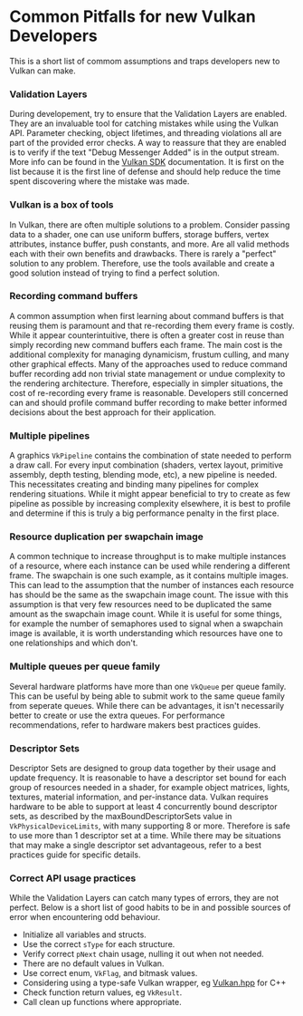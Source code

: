 # Common Pitfalls for new Vulkan Developers

This is a short list of commom assumptions and traps developers new to Vulkan can make.  

### Validation Layers

During developement, try to ensure that the Validation Layers are enabled. They are an invaluable tool for catching mistakes while using the Vulkan API. Parameter checking, object lifetimes, and threading violations all are part of the provided error checks. A way to reassure that they are enabled is to verify if the text "Debug Messenger Added" is in the output stream. More info can be found in the [Vulkan SDK](https://vulkan.lunarg.com/doc/sdk) documentation. It is first on the list because it is the first line of defense and should help reduce the time spent discovering where the mistake was made.

### Vulkan is a box of tools

In Vulkan, there are often multiple solutions to a problem. Consider passing data to a shader, one can use uniform buffers, storage buffers, vertex attributes, instance buffer, push constants, and more. Are all valid methods each with their own benefits and drawbacks. There is rarely a "perfect" solution to any problem. Therefore, use the tools available and create a good solution instead of trying to find a perfect solution.

### Recording command buffers  

A common assumption when first learning about command buffers is that reusing them is paramount and that re-recording them every frame is costly. While it appear counterintuitive, there is often a greater cost in reuse than simply recording new command buffers each frame. The main cost is the additional complexity for managing dynamicism, frustum culling, and many other graphical effects. Many of the approaches used to reduce command buffer recording add non trivial state management or undue complexity to the rendering architecture. Therefore, especially in simpler situations, the cost of re-recording every frame is reasonable. Developers still concerned can and should profile command buffer recording to make better informed decisions about the best approach for their application.

### Multiple pipelines

A graphics `VkPipeline` contains the combination of state needed to perform a draw call. For every input combination (shaders, vertex layout, primitive assembly, depth testing, blending mode, etc), a new pipeline is needed. This necessitates creating and binding many pipelines for complex rendering situations. While it might appear beneficial to try to create as few pipeline as possible by increasing complexity elsewhere, it is best to profile and determine if this is truly a big performance penalty in the first place.

### Resource duplication per swapchain image

A common technique to increase throughput is to make multiple instances of a resource, where each instance can be used while rendering a different frame. The swapchain is one such example, as it contains multiple images. This can lead to the assumption that the number of instances each resource has should be the same as the swapchain image count. The issue with this assumption is that very few resources need to be duplicated the same amount as the swapchain image count. While it is useful for some things, for example the number of semaphores used to signal when a swapchain image is available, it is worth understanding which resources have one to one relationships and which don't.

### Multiple queues per queue family

Several hardware platforms have more than one `VkQueue` per queue family. This can be useful by being able to submit work to the same queue family from seperate queues. While there can be advantages, it isn't necessarily better to create or use the extra queues. For performance recommendations, refer to hardware makers best practices guides.

### Descriptor Sets

Descriptor Sets are designed to group data together by their usage and update frequency. It is reasonable to have a descriptor set bound for each group of resources needed in a shader, for example object matrices, lights, textures, material information, and per-instance data. Vulkan requires hardware to be able to support at least 4 concurrently bound descriptor sets, as described by the maxBoundDescriptorSets value in `VkPhysicalDeviceLimits`, with many supporting 8 or more. Therefore is safe to use more than 1 descriptor set at a time. While there may be situations that may make a single descriptor set advantageous, refer to a best practices guide for specific details.

### Correct API usage practices

While the Validation Layers can catch many types of errors, they are not perfect. Below is a short list of good habits to be in and possible sources of error when encountering odd behaviour.

* Initialize all variables and structs.
* Use the correct `sType` for each structure.
* Verify correct `pNext` chain usage, nulling it out when not needed.
* There are no default values in Vulkan.
* Use correct enum, `VkFlag`, and bitmask values. 
* Considering using a type-safe Vulkan wrapper, eg [Vulkan.hpp](https://github.com/KhronosGroup/Vulkan-Hpp) for C++
* Check function return values, eg `VkResult`.
* Call clean up functions where appropriate.
